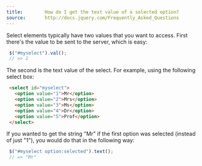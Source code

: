 ```yaml
---
title:        How do I get the text value of a selected option?
source:       http://docs.jquery.com/Frequently_Asked_Questions
---
```


Select elements typically have two values that you want to access. First there's the value to be sent to the server, which is easy:

``` js
 $("#myselect").val();
 // => 1
```

The second is the text value of the select. For example, using the following select box:

``` html
 <select id="myselect">
   <option value="1">Mr</option>
   <option value="2">Mrs</option>
   <option value="3">Ms</option>
   <option value="4">Dr</option>
   <option value="5">Prof</option>
 </select>
```

If you wanted to get the string "Mr" if the first option was selected (instead of just "1"), you would do that in the following way:

``` js
 $("#myselect option:selected").text();
 // => "Mr"
```